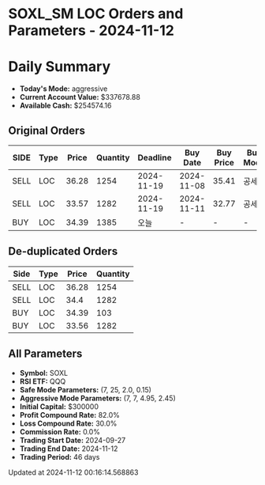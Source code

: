 # SOXL_SM LOC Orders and Parameters - 2024-11-12

# Daily Summary

- **Today's Mode:** aggressive
- **Current Account Value:** $337678.88
- **Available Cash:** $254574.16

## Original Orders

| SIDE | Type | Price | Quantity | Deadline | Buy Date | Buy Price | Buy Mode |
|------|------|-------|----------|----------|----------|-----------|----------|
| SELL | LOC | 36.28 | 1254 | 2024-11-19 | 2024-11-08 | 35.41 | 공세 |
| SELL | LOC | 33.57 | 1282 | 2024-11-19 | 2024-11-11 | 32.77 | 공세 |
| BUY | LOC | 34.39 | 1385 | 오늘 | - | - | - |

## De-duplicated Orders

| Side | Type | Price | Quantity |
|------|------|-------|----------|
| SELL | LOC | 36.28 | 1254 |
| SELL | LOC | 34.4 | 1282 |
| BUY | LOC | 34.39 | 103 |
| BUY | LOC | 33.56 | 1282 |

## All Parameters

- **Symbol:** SOXL
- **RSI ETF:** QQQ
- **Safe Mode Parameters:** (7, 25, 2.0, 0.15)
- **Aggressive Mode Parameters:** (7, 7, 4.95, 2.45)
- **Initial Capital:** $300000
- **Profit Compound Rate:** 82.0%
- **Loss Compound Rate:** 30.0%
- **Commission Rate:** 0.0%
- **Trading Start Date:** 2024-09-27
- **Trading End Date:** 2024-11-12
- **Trading Period:** 46 days

Updated at 2024-11-12 00:16:14.568863
